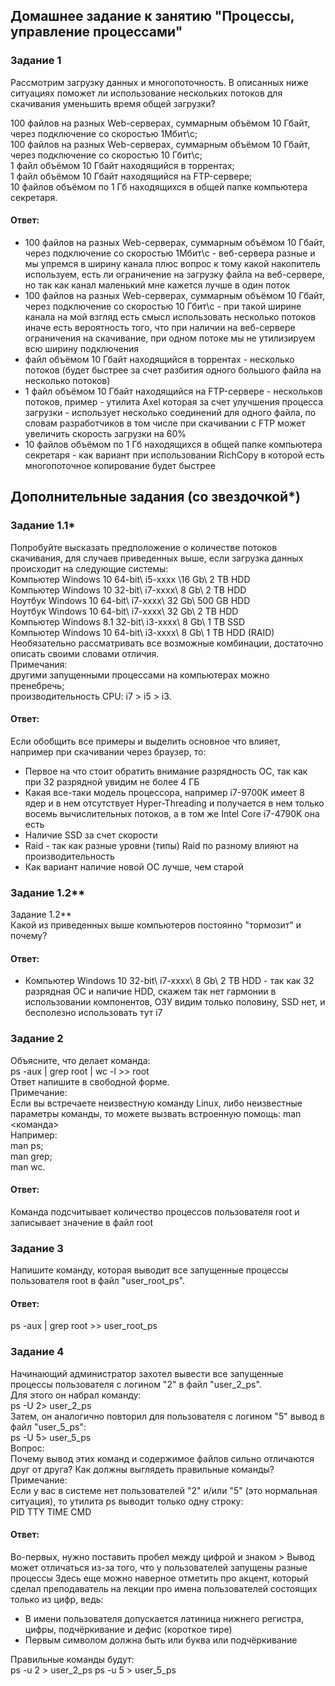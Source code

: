 ## Домашнее задание к занятию "Процессы, управление процессами"  

### Задание 1  
Рассмотрим загрузку данных и многопоточность. В описанных ниже ситуациях поможет ли использование нескольких потоков для скачивания уменьшить время общей загрузки? 

100 файлов на разных Web-серверах, суммарным объёмом 10 Гбайт, через подключение со скоростью 1Мбит\с;  
100 файлов на разных Web-серверах, суммарным объёмом 10 Гбайт, через подключение со скоростью 10 Гбит\с;  
1 файл объёмом 10 Гбайт находящийся в торрентах;  
1 файл объёмом 10 Гбайт находящийся на FTP-сервере;  
10 файлов объёмом по 1 Гб находящихся в общей папке компьютера секретаря.  

#### Ответ:  
- 100 файлов на разных Web-серверах, суммарным объёмом 10 Гбайт, через подключение со скоростью 1Мбит\с - веб-сервера разные и мы упремся в ширину канала плюс вопрос к тому какой накопитель используем, есть ли ограничение на загрузку файла на веб-сервере, но так как канал маленький мне кажется лучше в один поток  
- 100 файлов на разных Web-серверах, суммарным объёмом 10 Гбайт, через подключение со скоростью 10 Гбит\с - при такой ширине канала на мой взгляд есть смысл использовать несколько потоков иначе есть вероятность того, что при наличии на веб-сервере ограничения на скачивание, при одном потоке мы не утилизируем всю ширину подключения    
- файл объёмом 10 Гбайт находящийся в торрентах - несколько потоков (будет быстрее за счет разбития одного большого файла на несколько потоков)  
- 1 файл объёмом 10 Гбайт находящийся на FTP-сервере - нескольков потоков, пример - утилита Axel которая за счет улучшения процесса загрузки - использует несколько соединений для одного файла, по словам разработчиков в том числе при скачивании с FTP может увеличить скорость загрузки на 60%    
- 10 файлов объёмом по 1 Гб находящихся в общей папке компьютера секретаря - как вариант при использовании RichCopy в которой есть многопоточное копирование будет быстрее  


## Дополнительные задания (со звездочкой*)  

### Задание 1.1*  
Попробуйте высказать предположение о количестве потоков скачивания, для случаев приведенных выше, если загрузка данных происходит на следующие системы:  
Компьютер Windows 10 64-bit\ i5-xxxx \16 Gb\ 2 TB HDD  
Компьютер Windows 10 32-bit\ i7-xxxx\ 8 Gb\ 2 TB HDD  
Ноутбук Windows 10 64-bit\ i7-xxxx\ 32 Gb\ 500 GB HDD  
Ноутбук Windows 10 64-bit\ i7-xxxx\ 32 Gb\ 2 TB HDD  
Компьютер Windows 8.1 32-bit\ i3-xxxx\ 8 Gb\ 1 TB SSD  
Компьютер Windows 10 64-bit\ i3-xxxx\ 8 Gb\ 1 TB HDD (RAID)  
Необязательно рассматривать все возможные комбинации, достаточно описать своими словами отличия.  
Примечания:  
другими запущенными процессами на компьютерах можно пренебречь;  
производительность CPU: i7 > i5 > i3.  

#### Ответ:  
Если обобщить все примеры и выделить основное что влияет, например при скачивании через браузер, то:  
- Первое на что стоит обратить внимание разрядность ОС, так как при 32 разрядной увидим не более 4 ГБ  
- Какая все-таки модель процессора, например i7-9700K имеет 8 ядер и в нем отсутствует Hyper-Threading и получается в нем только восемь вычислительных потоков, а в том же Intel Core i7-4790K она есть
- Наличие SSD за счет скорости
- Raid - так как разные уровни (типы) Raid по разному влияют на производительность
- Как вариант наличие новой ОС лучше, чем старой

### Задание 1.2**  
Задание 1.2**  
Какой из приведенных выше компьютеров постоянно "тормозит" и почему?  

#### Ответ:    
- Компьютер Windows 10 32-bit\ i7-xxxx\ 8 Gb\ 2 TB HDD  - так как 32 разрядная ОС и наличие HDD, скажем так нет гармонии в использовании компонентов, ОЗУ видим только половину, SSD нет, и бесполезно использовать тут i7

### Задание 2  
Объясните, что делает команда:  
ps -aux | grep root | wc -l >> root  
Ответ напишите в свободной форме.  
Примечание:  
Если вы встречаете неизвестную команду Linux, либо неизвестные параметры команды, то можете вызвать встроенную помощь: man <команда>  
Например:  
man ps;  
man grep;  
man wc.  

#### Ответ:    
Команда подсчитывает количество процессов пользователя root и записывает значение в файл root  

### Задание 3  
Напишите команду, которая выводит все запущенные процессы пользователя root в файл "user_root_ps".  

#### Ответ:    
ps -aux | grep root >> user_root_ps

### Задание 4  
Начинающий администратор захотел вывести все запущенные процессы пользователя с логином "2" в файл "user_2_ps".  
Для этого он набрал команду:  
ps -U 2> user_2_ps  
Затем, он аналогично повторил для пользователя с логином "5" вывод в файл "user_5_ps":  
ps -U 5> user_5_ps  
Вопрос:  
Почему вывод этих команд и содержимое файлов сильно отличаются друг от друга? Как должны выглядеть правильные команды?  
Примечание:  
Если у вас в системе нет пользователей "2" и/или "5" (это нормальная ситуация), то утилита ps выводит только одну строку:  
PID TTY TIME CMD  

#### Ответ:    
Во-первых, нужно поставить пробел между цифрой и знаком >
Вывод может отличаться из-за того, что у пользователей запущены разные процессы
Здесь еще можно наверное отметить про акцент, который сделал преподаватель на лекции про имена пользователей состоящих только из цифр, ведь:  
- В имени пользователя допускается латиница нижнего регистра, цифры, подчёркивание и дефис (короткое тире)  
- Первым символом должна быть или буква или подчёркивание  

Правильные команды будут:  
ps -u 2 > user_2_ps
ps -u 5 > user_5_ps


